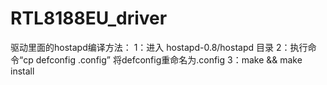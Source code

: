 # RTL8188EU_driver
驱动里面的hostapd编译方法：
1：进入 hostapd-0.8/hostapd 目录
2：执行命令“cp defconfig .config” 将defconfig重命名为.config
3：make && make install
